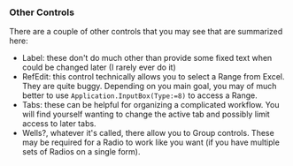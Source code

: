 ### Other Controls

There are a couple of other controls that you may see that are summarized here:

- Label: these don't do much other than provide some fixed text when could be changed later (I rarely ever do it)
- RefEdit: this control technically allows you to select a Range from Excel. They are quite buggy. Depending on you main goal, you may of much better to use `Application.InputBox(Type:=8)` to access a Range.
- Tabs: these can be helpful for organizing a complicated workflow. You will find yourself wanting to change the active tab and possibly limit access to later tabs.
- Wells?, whatever it's called, there allow you to Group controls. These may be required for a Radio to work like you want (if you have multiple sets of Radios on a single form).
